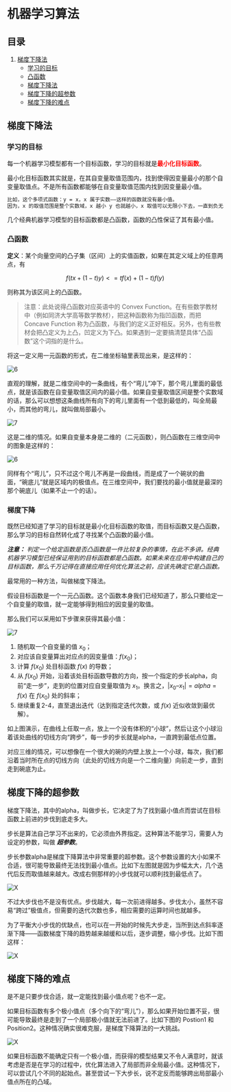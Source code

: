 # 机器学习算法

## 目录

1. [梯度下降法](#梯度下降法)
   - [学习的目标](#学习的目标)
   - [凸函数](#凸函数)
   - [梯度下降法](#梯度下降)
   - [梯度下降的超参数](#梯度下降的超参数)
   - [梯度下降的难点](#梯度下降的难点)

## 梯度下降法

### 学习的目标

每一个机器学习模型都有一个目标函数，学习的目标就是<b style="color:red">最小化目标函数</b>。

最小化目标函数其实就是，在其自变量取值范围内，找到使得因变量最小的那个自变量取值点。不是所有函数都能够在自变量取值范围内找到因变量最小值。

```txt
比如，这个多项式函数：y = x，x 属于实数——这样的函数就没有最小值。
因为，x 的取值范围是整个实数域，x 越小 y 也就越小，x 取值可以无限小下去，一直到负无穷，y 同样可以到负无穷。可惜负无穷并不是一个数值，y 实际上是没有最小值的。
```

几个经典机器学习模型的目标函数都是凸函数，函数的凸性保证了其有最小值。

### 凸函数

**定义**：某个向量空间的凸子集（区间）上的实值函数，如果在其定义域上的任意两点，有

$$f(tx+(1-t)y)<=tf(x)+(1-t)f(y)$$

则称其为该区间上的凸函数。

>注意：此处说得凸函数对应英语中的 Convex Function。在有些数学教材中（例如同济大学高等数学教材），把这种函数称为指凹函数，而把 Concave Function 称为凸函数，与我们的定义正好相反。另外，也有些教材会把凸定义为上凸，凹定义为下凸。如果遇到一定要搞清楚具体“凸函数”这个词指的是什么。

将这一定义用一元函数的形式，在二维坐标轴里表现出来，是这样的：

![6](./Resource/6.jpg)

直观的理解，就是二维空间中的一条曲线，有个“弯儿”冲下，那个弯儿里面的最低点，就是该函数在自变量取值区间内的最小值。如果自变量取值区间是整个实数域的话，那么可以想想这条曲线所有向下的弯儿里面有一个低到最低的，叫全局最小，而其他的弯儿，就叫做局部最小。

![7](./Resource/7.jpg)

这是二维的情况。如果自变量本身是二维的（二元函数），则凸函数在三维空间中的图象是这样的：

![6](./Resource/6.png)

同样有个“弯儿”，只不过这个弯儿不再是一段曲线，而是成了一个碗状的曲面，“碗底儿”就是区域内的极值点。在三维空间中，我们要找的最小值就是最深的那个碗底儿（如果不止一个的话）。

### 梯度下降

既然已经知道了学习的目标就是最小化目标函数的取值，而目标函数又是凸函数，那么学习的目标自然转化成了寻找某个凸函数的最小值。

***注意：*** *判定一个给定函数是否凸函数是一件比较复杂的事情，在此不多讲。经典机器学习模型已经保证用到的目标函数都是凸函数。如果未来在应用中构建自己的目标函数，那么千万记得在直接应用任何优化算法之前，应该先确定它是凸函数。*

最常用的一种方法，叫做梯度下降法。

假设目标函数是一个一元凸函数。这个函数本身我们已经知道了，那么只要给定一个自变量的取值，就一定能够得到相应的因变量的取值。

那么我们可以采用如下步骤来获得其最小值：

![7](./Resource/7.png)

1. 随机取一个自变量的值 $x_0$；
2. 对应该自变量算出对应点的因变量值：$f(x_0)$；
3. 计算 $f(x_0)$ 处目标函数 $f(x)$ 的导数；
4. 从 $f(x_0)$ 开始，沿着该处目标函数导数的方向，按一个指定的步长alpha，向前“走一步”，走到的位置对应自变量取值为 $x_1$。换言之，$|x_0–x_1| = alpha = f(x)$ 在 $f(x_0)$ 处的斜率；
5. 继续重复2-4，直至退出迭代（达到指定迭代次数，或 $f(x)$ 近似收敛到最优解）。

如上图演示，在曲线上任取一点，放上一个没有体积的“小球”，然后让这个小球沿着该处曲线的切线方向“跨步”，每一步的步长就是alpha，一直跨到最低点位置。

对应三维的情况，可以想像在一个很大的碗的内壁上放上一个小球，每次，我们都沿着当时所在点的切线方向（此处的切线方向是一个二维向量）向前走一步，直到走到碗底为止。

## 梯度下降的超参数

梯度下降法，其中的alpha，叫做步长，它决定了为了找到最小值点而尝试在目标函数上前进的步伐到底走多大。

步长是算法自己学习不出来的，它必须由外界指定。这种算法不能学习，需要人为设定的参数，叫做 ***超参数***。

步长参数alpha是梯度下降算法中非常重要的超参数。这个参数设置的大小如果不合适，很可能导致最终无法找到最小值点。比如下左图就是因为步幅太大，几个迭代后反而取值越来越大。改成右侧那样的小步伐就可以顺利找到最低点了。

![X](./Resource/8.jpg)

不过大步伐也不是没有优点。步伐越大，每一次前进得越多。步伐太小，虽然不容易“跨过”极值点，但需要的迭代次数也多，相应需要的运算时间也就越多。

为了平衡大小步伐的优缺点，也可以在一开始的时候先大步走，当所到达点斜率逐渐下降——函数梯度下降的趋势越来越缓和以后，逐步调整，缩小步伐。比如下图这样：

![X](./Resource/1.gif)

## 梯度下降的难点

是不是只要步伐合适，就一定能找到最小值点呢？也不一定。

如果目标函数有多个极小值点（多个向下的“弯儿”），那么如果开始位置不妥，很可能导致最终是走到了一个局部极小值就无法前进了。比如下图的 Postion1 和 Position2。这种情况确实很难克服，是梯度下降算法的一大挑战。

![X](./Resource/9.jpg)

如果目标函数不能确定只有一个极小值，而获得的模型结果又不令人满意时，就该考虑是否是在学习的过程中，优化算法进入了局部而非全局最小值。这种情况下，可以尝试几个不同的起始点。甚至尝试一下大步长，说不定反而能够跨出局部最小值点所在的凸域。
